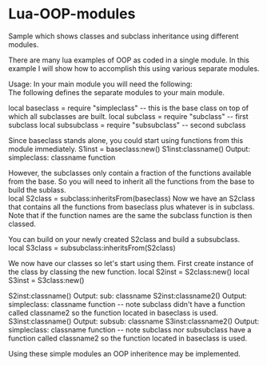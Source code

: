 # Lua-OOP-modules
Sample which shows classes and subclass inheritance using different modules. 

There are many lua examples of OOP as coded in a single module.  In this example I will show how to accomplish this using various separate modules. 

Usage: 
In your main module you will need the following:  
The following defines the separate modules to your main module. 

local baseclass = require "simpleclass"  -- this is the base class on top of which all subclasses are built. 
local subclass = require "subclass"  -- first subclass
local subsubclass = require "subsubclass"  -- second subclass

Since baseclass stands alone, you could start using functions from this module immediately. 
S1inst = baseclass:new()
S1inst:classname()
Output:  
simpleclass: classname function 

However, the subclasses only contain a fraction of the functions available from the base.  So you will need to inherit all the functions from the base to build the sublass.  
local S2class = subclass:inheritsFrom(baseclass)
Now we have an S2class that contains all the functions from baseclass plus whatever is in subclass.  Note that if the function names are the same the subclass function is then classed.  

You can build on your newly created S2class and build a subsubclass.  
local S3class = subsubclass:inheritsFrom(S2class)

We now have our classes so let's start using them.  First create instance of the class by classing the new function. 
local S2inst = S2class:new()
local S3inst = S3class:new()

S2inst:classname() 
Output:  sub:  classname
S2inst:classname2() 
Output: simpleclass: classname function  -- note subclass didn't have a function called classname2 so the function located in baseclass is used.  
S3inst:classname() 
Output:  subsub: classname 
S3inst:classname2() 
Output: simpleclass: classname function  -- note subclass nor subsubclass have a function called classname2 so the function located in baseclass is used.

Using these simple modules an OOP inheritence may be implemented. 
